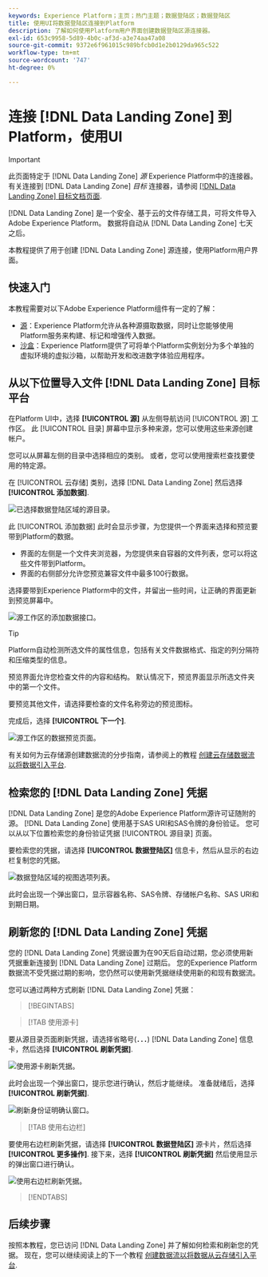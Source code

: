 ```yaml
---
keywords: Experience Platform；主页；热门主题；数据登陆区；数据登陆区
title: 使用UI将数据登陆区连接到Platform
description: 了解如何使用Platform用户界面创建数据登陆区源连接器。
exl-id: 653c9958-5d89-4b0c-af3d-a3e74aa47a08
source-git-commit: 9372e6f961015c989bfcb0d1e2b0129da965c522
workflow-type: tm+mt
source-wordcount: '747'
ht-degree: 0%

---
```


# 连接 [!DNL Data Landing Zone] 到Platform，使用UI

>[!IMPORTANT]
>
>此页面特定于 [!DNL Data Landing Zone] *源* Experience Platform中的连接器。 有关连接到 [!DNL Data Landing Zone] *目标* 连接器，请参阅 [[!DNL Data Landing Zone] 目标文档页面](/help/destinations/catalog/cloud-storage/data-landing-zone.md).

[!DNL Data Landing Zone] 是一个安全、基于云的文件存储工具，可将文件导入Adobe Experience Platform。 数据将自动从 [!DNL Data Landing Zone] 七天之后。

本教程提供了用于创建 [!DNL Data Landing Zone] 源连接，使用Platform用户界面。

## 快速入门

本教程需要对以下Adobe Experience Platform组件有一定的了解：

* [源](../../../../home.md)：Experience Platform允许从各种源摄取数据，同时让您能够使用Platform服务来构建、标记和增强传入数据。
* [沙盒](../../../../../sandboxes/home.md)：Experience Platform提供了可将单个Platform实例划分为多个单独的虚拟环境的虚拟沙箱，以帮助开发和改进数字体验应用程序。

## 从以下位置导入文件 [!DNL Data Landing Zone] 目标平台

在Platform UI中，选择 **[!UICONTROL 源]** 从左侧导航访问 [!UICONTROL 源] 工作区。 此 [!UICONTROL 目录] 屏幕中显示多种来源，您可以使用这些来源创建帐户。

您可以从屏幕左侧的目录中选择相应的类别。 或者，您可以使用搜索栏查找要使用的特定源。

在 [!UICONTROL 云存储] 类别，选择 [!DNL Data Landing Zone] 然后选择 **[!UICONTROL 添加数据]**.

![已选择数据登陆区域的源目录。](../../../../images/tutorials/create/dlz/catalog.png)

此 [!UICONTROL 添加数据] 此时会显示步骤，为您提供一个界面来选择和预览要带到Platform的数据。

* 界面的左侧是一个文件夹浏览器，为您提供来自容器的文件列表，您可以将这些文件带到Platform。
* 界面的右侧部分允许您预览兼容文件中最多100行数据。

选择要带到Experience Platform中的文件，并留出一些时间，让正确的界面更新到预览屏幕中。

![源工作区的添加数据接口。](../../../../images/tutorials/create/dlz/add-data.png)

>[!TIP]
>
>Platform自动检测所选文件的属性信息，包括有关文件数据格式、指定的列分隔符和压缩类型的信息。

预览界面允许您检查文件的内容和结构。 默认情况下，预览界面显示所选文件夹中的第一个文件。

要预览其他文件，请选择要检查的文件名称旁边的预览图标。

完成后，选择 **[!UICONTROL 下一个]**.

![源工作区的数据预览页面。](../../../../images/tutorials/create/dlz/file-detection.png)

有关如何为云存储源创建数据流的分步指南，请参阅上的教程 [创建云存储数据流以将数据引入平台](../../dataflow/batch/cloud-storage.md).

## 检索您的 [!DNL Data Landing Zone] 凭据

[!DNL Data Landing Zone] 是您的Adobe Experience Platform源许可证随附的源。 [!DNL Data Landing Zone] 使用基于SAS URI和SAS令牌的身份验证。 您可以从以下位置检索您的身份验证凭据 [!UICONTROL 源目录] 页面。

要检索您的凭据，请选择 **[!UICONTROL 数据登陆区]** 信息卡，然后从显示的右边栏复制您的凭据。

![数据登陆区域的视图选项列表。](../../../../images/tutorials/create/dlz/view-credentials.png)

此时会出现一个弹出窗口，显示容器名称、SAS令牌、存储帐户名称、SAS URI和到期日期。

## 刷新您的 [!DNL Data Landing Zone] 凭据

您的 [!DNL Data Landing Zone] 凭据设置为在90天后自动过期，您必须使用新凭据重新连接到 [!DNL Data Landing Zone] 过期后。 您的Experience Platform数据流不受凭据过期的影响，您仍然可以使用新凭据继续使用新的和现有数据流。

您可以通过两种方式刷新 [!DNL Data Landing Zone] 凭据：

>[!BEGINTABS]

>[!TAB 使用源卡]

要从源目录页面刷新凭据，请选择省略号(**`...`**) [!DNL Data Landing Zone] 信息卡，然后选择 **[!UICONTROL 刷新凭据]**.

![使用源卡刷新凭据。](../../../../images/tutorials/create/dlz/refresh-with-card.png)

此时会出现一个弹出窗口，提示您进行确认，然后才能继续。 准备就绪后，选择 **[!UICONTROL 刷新凭据]**.

![刷新身份证明确认窗口。](../../../../images/tutorials/create/dlz/confirm.png)

>[!TAB 使用右边栏]

要使用右边栏刷新凭据，请选择 **[!UICONTROL 数据登陆区]** 源卡片，然后选择 **[!UICONTROL 更多操作]**. 接下来，选择 **[!UICONTROL 刷新凭据]** 然后使用显示的弹出窗口进行确认。

![使用右边栏刷新凭据。](../../../../images/tutorials/create/dlz/refresh-with-right-rail.png)

>[!ENDTABS]

## 后续步骤

按照本教程，您已访问 [!DNL Data Landing Zone] 并了解如何检索和刷新您的凭据。 现在，您可以继续阅读上的下一个教程 [创建数据流以将数据从云存储引入平台](../../dataflow/batch/cloud-storage.md).
